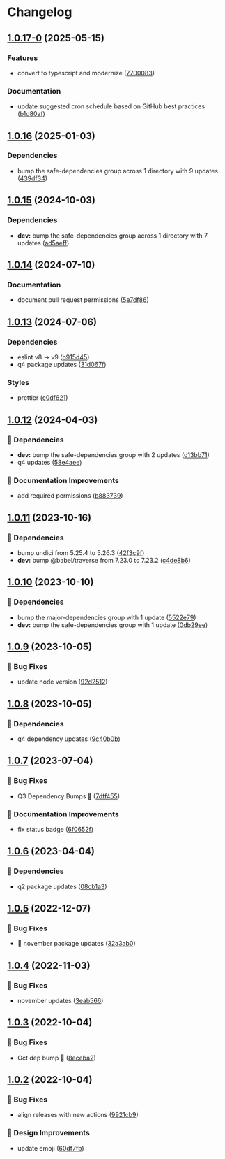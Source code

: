 # Changelog

## [1.0.17-0](https://github.com/agrc/reminder-action/compare/v1.0.16...v1.0.17-0) (2025-05-15)


### Features

* convert to typescript and modernize ([7700083](https://github.com/agrc/reminder-action/commit/770008305555577556752b9d51cb4da680e44534))


### Documentation

* update suggested cron schedule based on GitHub best practices ([b1d80af](https://github.com/agrc/reminder-action/commit/b1d80af69e6d744d5d5a45f44605d45e203da4e8))

## [1.0.16](https://github.com/agrc/reminder-action/compare/v1.0.15...v1.0.16) (2025-01-03)


### Dependencies

* bump the safe-dependencies group across 1 directory with 9 updates ([439df34](https://github.com/agrc/reminder-action/commit/439df34e857aa85fa2ced2b7cd27b39dca60239e))

## [1.0.15](https://github.com/agrc/reminder-action/compare/v1.0.14...v1.0.15) (2024-10-03)


### Dependencies

* **dev:** bump the safe-dependencies group across 1 directory with 7 updates ([ad5aeff](https://github.com/agrc/reminder-action/commit/ad5aeff65d2cd61582514269aaeb91799075d5cc))

## [1.0.14](https://github.com/agrc/reminder-action/compare/v1.0.13...v1.0.14) (2024-07-10)


### Documentation

* document pull request permissions ([5e7df86](https://github.com/agrc/reminder-action/commit/5e7df86a399f6236ef9432c36f8b28dc98ed433b))

## [1.0.13](https://github.com/agrc/reminder-action/compare/v1.0.12...v1.0.13) (2024-07-06)


### Dependencies

* eslint v8 -&gt; v9 ([b915d45](https://github.com/agrc/reminder-action/commit/b915d4501b639903c40d97767d2b5490b1b0b01b))
* q4 package updates ([31d067f](https://github.com/agrc/reminder-action/commit/31d067f1c84c88c8690dab4d3e6462150daa467c))


### Styles

* prettier ([c0df621](https://github.com/agrc/reminder-action/commit/c0df621c9ab12f25ffe1d282f63ab6e88e6f7b06))

## [1.0.12](https://github.com/agrc/reminder-action/compare/v1.0.11...v1.0.12) (2024-04-03)


### 🌲 Dependencies

* **dev:** bump the safe-dependencies group with 2 updates ([d13bb71](https://github.com/agrc/reminder-action/commit/d13bb71ce163ae33b5b2e2f1c8bb2fcbaa20563b))
* q4 updates ([58e4aee](https://github.com/agrc/reminder-action/commit/58e4aeec487f3564c89733584e559b9c0853b871))


### 📖 Documentation Improvements

* add required permissions ([b883739](https://github.com/agrc/reminder-action/commit/b88373924758b0c29ff7eabffa5c95c0572a7071))

## [1.0.11](https://github.com/agrc/reminder-action/compare/v1.0.10...v1.0.11) (2023-10-16)


### 🌲 Dependencies

* bump undici from 5.25.4 to 5.26.3 ([42f3c9f](https://github.com/agrc/reminder-action/commit/42f3c9f2b6d0b5bfdd442246466e6be8e0290e17))
* **dev:** bump @babel/traverse from 7.23.0 to 7.23.2 ([c4de8b6](https://github.com/agrc/reminder-action/commit/c4de8b634fbabd11e24c5ac803673ab8cc7d1001))

## [1.0.10](https://github.com/agrc/reminder-action/compare/v1.0.9...v1.0.10) (2023-10-10)


### 🌲 Dependencies

* bump the major-dependencies group with 1 update ([5522e79](https://github.com/agrc/reminder-action/commit/5522e799e33e507e1bbed9fe09aa809c7969b169))
* **dev:** bump the safe-dependencies group with 1 update ([0db29ee](https://github.com/agrc/reminder-action/commit/0db29eeeadac223c6f602264e7aa576cfb6136aa))

## [1.0.9](https://github.com/agrc/reminder-action/compare/v1.0.8...v1.0.9) (2023-10-05)


### 🐛 Bug Fixes

* update node version ([92d2512](https://github.com/agrc/reminder-action/commit/92d251286b5b4455e605fe322cc4140a22c47bdc))

## [1.0.8](https://github.com/agrc/reminder-action/compare/v1.0.7...v1.0.8) (2023-10-05)


### 🌲 Dependencies

* q4 dependency updates ([9c40b0b](https://github.com/agrc/reminder-action/commit/9c40b0bcd8e3f58cecf6d7810a6a9257018e9bb8))

## [1.0.7](https://github.com/agrc/reminder-action/compare/v1.0.6...v1.0.7) (2023-07-04)


### 🐛 Bug Fixes

* Q3 Dependency Bumps 🌲 ([7dff455](https://github.com/agrc/reminder-action/commit/7dff4552dcf244df72e5591a33dbfa7e6a50768e))


### 📖 Documentation Improvements

* fix status badge ([6f0652f](https://github.com/agrc/reminder-action/commit/6f0652f28044ad4676051139901cf8a3aa33725e))

## [1.0.6](https://github.com/agrc/reminder-action/compare/v1.0.5...v1.0.6) (2023-04-04)


### 🌲 Dependencies

* q2 package updates ([08cb1a3](https://github.com/agrc/reminder-action/commit/08cb1a3c65eaebb98b0017f89dd7ae9641a64295))

## [1.0.5](https://github.com/agrc/reminder-action/compare/v1.0.4...v1.0.5) (2022-12-07)


### 🐛 Bug Fixes

* :evergreen_tree: november package updates ([32a3ab0](https://github.com/agrc/reminder-action/commit/32a3ab0c8aeb3559d2ffa1e06a6b1b526a70e99b))

## [1.0.4](https://github.com/agrc/reminder-action/compare/v1.0.3...v1.0.4) (2022-11-03)


### 🐛 Bug Fixes

* november updates ([3eab566](https://github.com/agrc/reminder-action/commit/3eab5663df4632d7d55dcd7d65ba2439ec1776f4))

## [1.0.3](https://github.com/agrc/reminder-action/compare/v1.0.2...v1.0.3) (2022-10-04)


### 🐛 Bug Fixes

* Oct dep bump 🌲 ([8eceba2](https://github.com/agrc/reminder-action/commit/8eceba26ee05c6094d08a54a03ede427100d7658))

## [1.0.2](https://github.com/agrc/reminder-action/compare/v1.0.1...v1.0.2) (2022-10-04)


### 🐛 Bug Fixes

* align releases with new actions ([9921cb9](https://github.com/agrc/reminder-action/commit/9921cb91f900578c79e7c70484dd46d76760f450))


### 🎨 Design Improvements

* update emoji ([60df7fb](https://github.com/agrc/reminder-action/commit/60df7fb087b16bcb2329bf935590dc554a5af698))
